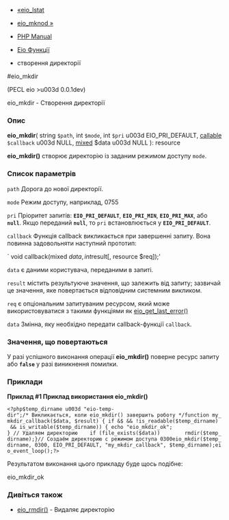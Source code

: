 - [«eio_lstat](function.eio-lstat.md)
- [eio_mknod »](function.eio-mknod.md)

- [PHP Manual](index.md)
- [Eio Функції](ref.eio.md)
- створення директорії

#eio_mkdir

(PECL eio \>u003d 0.0.1dev)

eio_mkdir - Створення директорії

### Опис

**eio_mkdir**(
string `$path`,
int `$mode`,
int `$pri` u003d EIO_PRI_DEFAULT,
[callable](language.types.callable.md) `$callback` u003d NULL,
[mixed](language.types.declarations.md#language.types.declarations.mixed)
$data u003d NULL
): resource

**eio_mkdir()** створює директорію із заданим режимом доступу `mode`.

### Список параметрів

`path`
Дорога до нової директорії.

`mode`
Режим доступу, наприклад, 0755

`pri`
Пріоритет запитів: **`EIO_PRI_DEFAULT`**, **`EIO_PRI_MIN`**,
**`EIO_PRI_MAX`**, або **`null`**. Якщо переданий **`null`**, то `pri`
встановлюється у **`EIO_PRI_DEFAULT`**.

`callback`
Функція callback викликається при завершенні запиту. Вона повинна
задовольняти наступний прототип:

` void callback(mixed $data, int $result[, resource $req]);'

`data`
є даними користувача, переданими в запиті.

`result`
містить результуюче значення, що залежить від запиту; зазвичай це
значення, яке повертається відповідним системним викликом.

`req`
є опціональним запитуваним ресурсом, який може
використовуватися з такими функціями як
[eio_get_last_error()](function.eio-get-last-error.md)

`data`
Змінна, яку необхідно передати callback-функції `callback`.

### Значення, що повертаються

У разі успішного виконання операції **eio_mkdir()** поверне ресурс
запиту або **`false`** у разі виникнення помилки.

### Приклади

**Приклад #1 Приклад використання **eio_mkdir()****

` <?php$temp_dirname u003d "eio-temp-dir";/* Викликається, коли eio_mkdir() завершить роботу */function my_mkdir_callback($data, $result) { if &$ && !is_readable($temp_dirname)  && is_writable($temp_dirname)) { echo "eio_mkdir_ok"; } // Удаляем директорию    if (file_exists($data))        rmdir($temp_dirname);}// Создаём директорию с режимом доступа 0300eio_mkdir($temp_dirname, 0300, EIO_PRI_DEFAULT, "my_mkdir_callback", $temp_dirname);eio_event_loop();?> `

Результатом виконання цього прикладу буде щось подібне:

eio_mkdir_ok

### Дивіться також

- [eio_rmdir()](function.eio-rmdir.md) - Видаляє директорію
